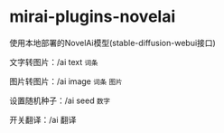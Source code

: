 # mirai-plugins-novelai
使用本地部署的NovelAi模型(stable-diffusion-webui接口)


文字转图片：/ai text `词条`

图片转图片：/ai image `词条` `图片`

设置随机种子：/ai seed `数字`

开关翻译：/ai 翻译

